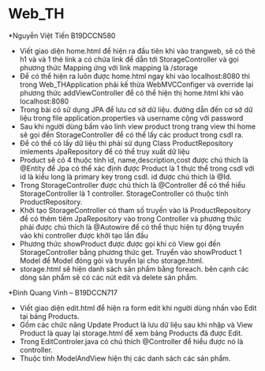 # Web_TH
*Nguyễn Việt Tiến B19DCCN580
- Viết giao diện home.html để hiện ra đầu tiên khi vào trangweb, sẽ có thẻ h1 và và 1 thẻ link a có chứa link để dẫn tới StorageController và gọi phương thức Mapping ứng với link mapping là /storage
- Để có thể hiện ra luôn được home.html ngay khi vào localhost:8080 thì trong Web_THApplication phải kế thừa WebMVCConfiger và override lại phương thức addViewController để có thể hiện thị home.html khi vào localhost:8080  
- Trong bài có sử dụng JPA để lưu cơ sở dữ liệu. đường dẫn đến cơ sở dữ liệu trong file application.properties và username cộng với password
- Sau khi người dùng bấm vào linh view product trong trang view thì home sẽ gọi đến StorageController để có thể lấy các product trong csdl ra. 
- Để có thể có lấy dữ liệu thì phải sử dụng Class ProductRepository imlements JpaRepository để có thể truy xuất dữ liệu 
- Product sẽ có 4 thuộc tính id, name,description,cost được chú thích là @Entity để Jpa có thể xác định được Product là 1 thực thể trong csdl với id là kiểu long  là primary key trong csdl. id được chú thích là @Id.
- Trong StorageController được chú thích là @Controller để có thể hiểu StorageController là 1 controller. StorageController có thuộc tính ProductRepository.
- Khởi tạo StorageController có tham số truyền vào là ProductRepository để có thêm tiêm JpaRepository vào trong Controller và phương thức phải được chú thích là @Autowire để có thể thực hiện tự động truyển vào khi controller được khởi tạo lần đầu
- Phương thức showProduct được được gọi khi có View gọi đến StorageController bằng phương thức get. Truyển vào showProduct 1 Model để Model đóng gói và truyển lại cho storage.html.
- storage.html sẽ hiện danh sách sản phẩm bằng foreach. bên cạnh các dòng sản phẩm sẽ có các nút edit và delete sản phẩm.

*Đinh Quang Vinh – B19DCCN717  
- Viết giao diện edit.html để hiện ra form edit khi người dùng nhấn vào Edit tại bảng Products.  
- Gồm các chức năng Update Product là lưu dữ liệu sau khi nhập và View Product là quay lại storage.html để xem bảng Products đã được Edit. 
-  Trong EditControler.java có chú thích @Controller để hiểu được nó là controller. 
-  Thuộc tính ModelAndView hiện thị các danh sách các sản phẩm.

